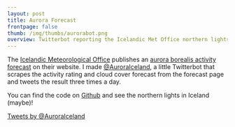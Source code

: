 ```yaml
---
layout: post
title: Aurora Forecast
frontpage: false
thumb: /img/thumbs/aurorabot.png
overview: Twitterbot reporting the Icelandic Met Office northern lights forecast.
---
```


The [Icelandic Meteorological Office](http://en.vedur.is) publishes an [aurora borealis activity forecast](http://en.vedur.is/weather/forecasts/aurora) on their website. I made [@AuroraIceland](https://twitter.com/AuroraIceland), a little Twitterbot that scrapes the activity rating and cloud cover forecast from the forecast page and tweets the result three times a day.

You can find the code on [Github](https://github.com/Kalli/twitter-bots/) and see the northern lights in Iceland (maybe)!

<div class="center">
<a class="twitter-timeline" href="https://twitter.com/AuroraIceland" data-widget-id="386952700711030784">Tweets by @AuroraIceland</a>
<script>!function(d,s,id){var js,fjs=d.getElementsByTagName(s)[0],p=/^http:/.test(d.location)?'http':'https';if(!d.getElementById(id)){js=d.createElement(s);js.id=id;js.src=p+"://platform.twitter.com/widgets.js";fjs.parentNode.insertBefore(js,fjs);}}(document,"script","twitter-wjs");</script>
</div>


